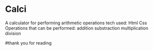 # Calci
A calculator for performing arithmetic operations 
tech used:
Html 
Css
Operations that can be performed:
addition
substraction
multiplication
division

#thank you for reading
